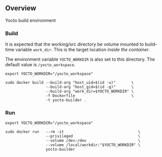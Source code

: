 ## Overview 
Yocto build environment

### Build
It is expected that the working/src directory be volume mounted to build-time variable ``work_dir``. This is the target location *inside the container*.

The environment variable ``YOCTO_WORKDIR`` is also set to this directory. The default value is ``/yocto_workspace``.

    export YOCTO_WORKDIR="/yocto_workspace"

    sudo docker build --build-arg "host_uid=$(id -u)"       \
                      --build-arg "host_gid=$(id -g)"       \
                      --build-arg "work_dir=$YOCTO_WORKDIR" \
                      -f Dockerfile                         \
                      -t yocto-builder .

### Run
    export YOCTO_WORKDIR="/yocto_workspace"

    sudo docker run   --rm -it                                 \
                      --privileged                             \
                      --volume /dev:/dev                       \
                      --volume /local/workdir:"$YOCTO_WORKDIR" \
                      yocto-builder
